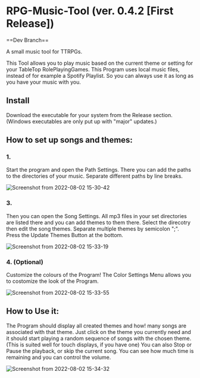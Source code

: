 # RPG-Music-Tool (ver. 0.4.2 [First Release])

==Dev Branch==

A small music tool for TTRPGs.

This Tool allows you to play music based on the current theme or setting for your TableTop RolePlayingGames.
This Program uses local music files, instead of for example a Spotify Playlist. So you can always use it as long as you have your music with you.

## Install
Download the executable for your system from the Release section.
(Windows executables are only put up with "major" updates.)

## How to set up songs and themes:
### 1.

Start the program and open the Path Settings. There you can add the paths to the directories of your music. Separate different paths by line breaks.

![Screenshot from 2022-08-02 15-30-42](https://user-images.githubusercontent.com/58821835/182387106-4be8281f-afde-4677-acf0-e21b7a39be83.png)


### 3.

Then you can open the Song Settings. All mp3 files in your set directories are listed there and you can add themes to them there. Select the direcotry then edit the song themes. Separate multiple themes by semicolon ";". Press the Update Themes Button at the bottom.

![Screenshot from 2022-08-02 15-33-19](https://user-images.githubusercontent.com/58821835/182387477-ee72513b-8a8d-4802-8298-9001f1d79686.png)



### 4. (Optional)

Customize the colours of the Program! The Color Settings Menu allows you to costomize the look of the Program.

![Screenshot from 2022-08-02 15-33-55](https://user-images.githubusercontent.com/58821835/182387648-6172ce92-1229-4ea1-a6dd-44f03f1e33d5.png)


## How to Use it:

The Program should display all created themes and how!
 many songs are associated with that theme.
Just click on the theme you currently need and it should start playing a random sequence of songs with the chosen theme.
(This is suited well for touch displays, if you have one)
You can also Stop or Pause the playback, or skip the current song.
You can see how much time is remaining and you can control the volume.

![Screenshot from 2022-08-02 15-34-32](https://user-images.githubusercontent.com/58821835/182387776-9140e259-397e-452e-931c-8f0c64c62e4e.png)





